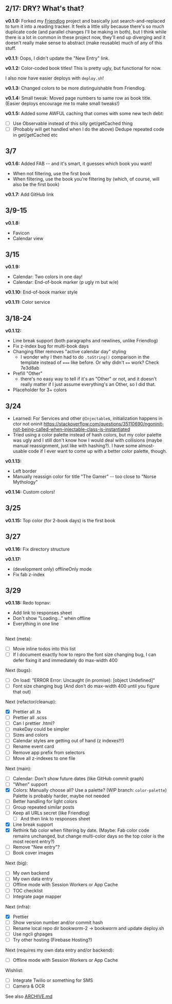 ## 2/17: DRY? What's that?

**v0.1.0:** Forked my
[Friendlog](https://github.com/prendradjaja/friendlog-web) project and
basically just search-and-replaced to turn it into a reading tracker. It
feels a little silly because there's so much duplicate code (and parallel
changes I'll be making in both), but I think while there is a lot in common
in these project now, they'll end up diverging and it doesn't really make
sense to abstract (make reusable) much of any of this stuff.

**v0.1.1:** Oops, I didn't update the "New Entry" link.

**v0.1.2:** Color-coded book titles! This is pretty ugly, but functional for
now.

I also now have easier deploys with `deploy.sh`!

**v0.1.3:** Changed colors to be more distinguishable from Friendlog.

**v0.1.4:** Small tweak: Moved page numbers to same row as book title. (Easier
deploys encourage me to make small tweaks!)

**v0.1.5:** Added some AWFUL caching that comes with some new tech debt:

- [ ] Use Observable instead of this silly get/getCached thing
- [ ] \(Probably will get handled when I do the above) Dedupe repeated code in get/getCached etc

## 3/7

**v0.1.6:** Added FAB -- and it's smart, it guesses which book you want!

- When not filtering, use the first book
- When filtering, use the book you're filtering by (which, of course, will also be the first book)

**v0.1.7:** Add GitHub link

## 3/9-15

**v0.1.8:**

- Favicon
- Calendar view

## 3/15

**v0.1.9:**

- Calendar: Two colors in one day!
- Calendar: End-of-book marker (p ugly rn but w/e)

**v0.1.10:** End-of-book marker style

**v0.1.11:** Color service

## 3/18-24

**v0.1.12:**

- Line break support (both paragraphs and newlines, unlike Friendlog)
- Fix z-index bug for multi-book days
- Changing filter removes "active calendar day" styling
    - I wonder why I then had to do `.toString()` comparison in the <calendar-view> template instead of `===` like before. Or why didn't `==` work? Check 7e3d8ab
- Prefill "Other"
    - there's no easy way to tell if it's an "Other" or not, and it doesn't really matter if I just assume everything's an Other, so I did that.
- Placeholder for 3+ colors

## 3/24

- Learned: For Services and other `@Injectable`s, initialization happens in ctor not oninit https://stackoverflow.com/questions/35110690/ngoninit-not-being-called-when-injectable-class-is-instantiated
- Tried using a color palette instead of hash colors, but my color palette was ugly and I still don't know how I would deal with collisions (maybe manual reassignment, just like with hashing?). I have some almost-usable code if I ever want to come up with a better color palette, though.

**v0.1.13:**

- Left border
- Manually reassign color for title "The Gamer" -- too close to "Norse Mythology"

**v0.1.14:** Custom colors!

## 3/25

**v0.1.15:** Top color (for 2-book days) is the first book

## 3/27

**v0.1.16:** Fix directory structure

**v0.1.17:**

- (development only) offlineOnly mode
- Fix fab z-index

## 3/29

**v0.1.18:** Redo topnav:

- Add link to responses sheet
- Don't show "Loading..." when offline
- Everything in one line


----

Next (meta):
- [ ] Move inline todos into this list
- [ ] If I document exactly how to repro the font size changing bug, I can defer fixing it and immediately do max-width 400

Next (bugs):
- [ ] On load: "ERROR Error: Uncaught (in promise): [object Undefined]"
- [ ] Font size changing bug (And don't do max-width 400 until you figure that out)

Next (refactor/cleanup):
- [x] Prettier all .ts
- [ ] Prettier all .scss
- [ ] Can I prettier .html?
- [ ] makeDay could be simpler
- [ ] Sizes and colors
- [ ] Calendar styles are getting out of hand (z indexes!!!)
- [ ] Rename event card
- [ ] Remove app prefix from selectors
- [ ] Move all z-indexes to one file

Next (main):
- [ ] Calendar: Don't show future dates (like GitHub commit graph)
- [ ] "When" support
- [x] Colors: Manually choose all? Use a palette? (WIP branch: `color-palette`) Palette is probably harder, maybe not needed
- [ ] Better handling for light colors
- [ ] Group repeated similar posts
- [ ] Keep all URLs secret (like Friendlog)
    - [ ] And then link to responses sheet
- [x] Line break support
- [x] Rethink fab color when filtering by date. (Maybe: Fab color code remains unchanged, but change multi-color days so the top color is the most recent entry?)
- [ ] Remove "New entry"?
- [ ] Book cover images

Next (big):
- [ ] My own backend
- [ ] My own data entry
- [ ] Offline mode with Session Workers or App Cache
- [ ] TOC checklist
- [ ] Integrate page mapper

Next (infra):
- [x] Prettier
- [ ] Show version number and/or commit hash
- [ ] Rename local repo dir bookworm-2 -> bookworm and update deploy.sh
- [ ] Use ngcli ghpages
- [ ] Try other hosting (Firebase Hosting?)

Next (requires my own data entry and/or backend):
- [ ] Offline mode with Session Workers or App Cache

Wishlist:
- [ ] Integrate Twilio or something for SMS
- [ ] Camera & OCR

See also [ARCHIVE.md](./ARCHIVE.md)
